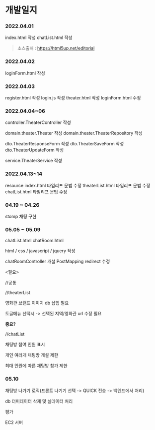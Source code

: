 # 개발일지

### 2022.04.01
index.html 작성
chatList.html 작성

> 소스출처 : https://html5up.net/editorial

### 2022.04.02
loginForm.html 작성

### 2022.04.03
register.html 작성
login.js 작성
theater.html 작성
loginForm.html 수정

### 2022.04.04~06
controller.TheaterController 작성

domain.theater.Theater 작성
domain.theater.TheaterRepository 작성

dto.TheaterResponseForm 작성
dto.TheaterSaveForm 작성
dto.TheaterUpdateForm 작성

service.TheaterService 작성

### 2022.04.13~14
resource
index.html 타임리프 문법 수정
theaterList.html 타임리프 문법 수정
chatList.html 타임리프 문법 수정

### 04.19 ~ 04.26
stomp 채팅 구현

### 05.05 ~ 05.09
chatList.html
chatRoom.html

html / css / javascript / jquery 작성

chatRoomController 개설 PostMapping redirect 수정

<필요>

//공통

//theaterList

영화관 브랜드 이미지 db 삽입 필요

토글메뉴 선택시 -> 선택된 지역/영화관  url 수정 필요


**중요?**

//chatList

채팅방 참여 인원 표시

개인 여러개 채팅방 개설 제한

최대 인원에 따른 채팅방 참가 제한

### 05.10
채팅방 나가기 로직(프론트 나기기 선택 -> QUICK 전송 -> 백엔드에서 처리)

db 더미데이터 삭제 및 실데이터 처리

평가

EC2 서버







